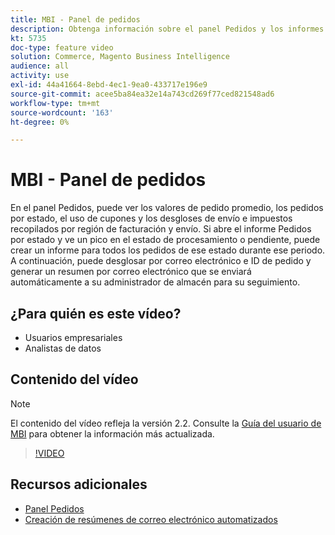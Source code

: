 ```yaml
---
title: MBI - Panel de pedidos
description: Obtenga información sobre el panel Pedidos y los informes que facilitan la administración de pedidos y ventas de productos.
kt: 5735
doc-type: feature video
solution: Commerce, Magento Business Intelligence
audience: all
activity: use
exl-id: 44a41664-8ebd-4ec1-9ea0-433717e196e9
source-git-commit: acee5ba84ea32e14a743cd269f77ced821548ad6
workflow-type: tm+mt
source-wordcount: '163'
ht-degree: 0%

---
```


# MBI - Panel de pedidos

En el panel Pedidos, puede ver los valores de pedido promedio, los pedidos por estado, el uso de cupones y los desgloses de envío e impuestos recopilados por región de facturación y envío. Si abre el informe Pedidos por estado y ve un pico en el estado de procesamiento o pendiente, puede crear un informe para todos los pedidos de ese estado durante ese periodo. A continuación, puede desglosar por correo electrónico e ID de pedido y generar un resumen por correo electrónico que se enviará automáticamente a su administrador de almacén para su seguimiento.


## ¿Para quién es este vídeo?

- Usuarios empresariales
- Analistas de datos

## Contenido del vídeo

>[!NOTE]
>
>El contenido del vídeo refleja la versión 2.2. Consulte la [Guía del usuario de MBI](https://docs.magento.com/mbi/) para obtener la información más actualizada.

>[!VIDEO](https://video.tv.adobe.com/v/35989?quality=12&learn=on)

## Recursos adicionales

- [Panel Pedidos](https://docs.magento.com/mbi/data-user/dashboards/dashboards-pro.html#orders)
- [Creación de resúmenes de correo electrónico automatizados](https://docs.magento.com/mbi/data-user/export-data/email-summaries.html)
